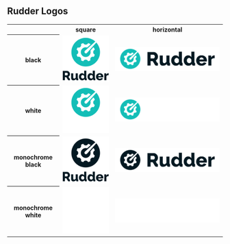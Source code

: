 ## Rudder Logos

<table>
    <tr>
        <th></th>
        <th>square</th>
        <th>horizontal</th>
    </tr>
    <tr>
        <th>black</th>
        <td><img src="rudder-logo-square-black.svg" width="200"></td>
        <td><img src="rudder-logo-rect-black.svg" width="500"></td>
    </tr>
    <tr>
        <th>white</th>
        <td><img src="rudder-logo-square-white.svg" width="200"></td>
        <td><img src="rudder-logo-rect-white.svg" width="500"></td>
    </tr>
    <tr>
        <th>monochrome black</th>
        <td><img src="rudder-logo-square-monochrome-black.svg" width="200"></td>
        <td><img src="rudder-logo-rect-monochrome-black.svg" width="500"></td>
    </tr>
    <tr>
        <th>monochrome white</th>
        <td><img src="rudder-logo-square-monochrome-white.svg" width="200"></td>
        <td><img src="rudder-logo-rect-monochrome-white.svg" width="500"></td>
    </tr>
</table>
